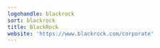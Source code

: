 ```yaml
---
logohandle: blackrock
sort: blackrock
title: BlackRock
website: 'https://www.blackrock.com/corporate'
---
```

